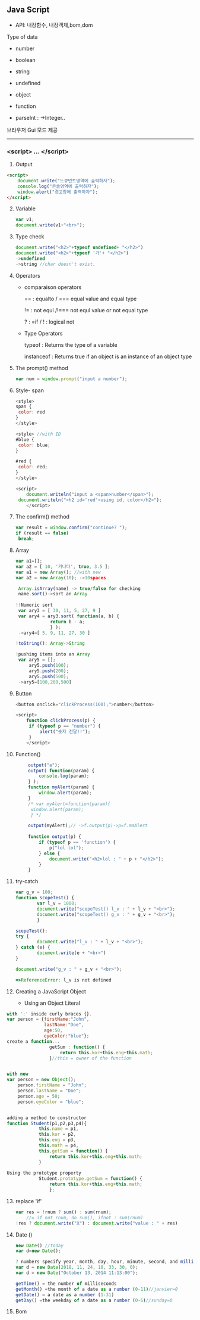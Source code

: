 ## Java Script 

+ API: 내장함수, 내장객체,bom,dom

  

Type of data

+ number
+ boolean
+ string
+ undefined
+ object
+ function

+ parseInt : ->Integer..

브라우저 Gui 모드 제공

------

### <**script> ... </script**>

1. Output

```html
<script>
	document.write("도큐먼트영역에 출력하자");
	console.log("콘솔영역에 출력하자");
	window.alert("경고창에 출력하자");
</script>
```

2. Variable

   ```javascript
   var v1;
   document.write(v1+"<br>");
   ```

3. Type check

   ```javascript
   document.write("<h2>"+typeof undefined+ "</h2>")
   document.write("<h2>"+typeof '가'+ "</h2>")
   ->undefined
   ->string //char doesn't exist.
   ```

4. Operators

   + comparaison operators

     == : equalto / === equal value and equal type

     != : not equl /!=== not equl value or not equal type

     ? : =if / ! : logical not

   + Type Operators

     typeof : Returns the type of a variable

     instanceof : Returns true if an object is an instance of an object type

5. The prompt() method

   ```javascript
   var num = window.prompt("input a number");
   ```

6. Style- span

   ```javascript
   <style>
   span {
   	color: red
   }
   </style>
   
   <style> //with ID
   #blue {
   	color: blue;
   }
   
   #red {
   	color: red;
   }
   </style>
   
   <script>
       document.writeln("input a <span>number</span>");
   	document.writeln("<h2 id='red'>using id, color</h2>");
       </script>
   ```

7. The confirm() method

   ```javascript
   var result = window.confirm("continue? ");
   if (result == false)
   	break;
   ```

8. Array

   ```javascript
   var a1=[];
   var a2 = [ 10, '가나다', true, 3.5 ];
   var a1 = new Array(); //with new
   var a2 = new Array(10); ->10spaces
   
    Array.isArray(name) -> true/false for checking
    name.sort()->sort an Array
    
   !!Numeric sort
   	var ary3 = [ 30, 11, 5, 27, 9 ]
   	var ary4 = ary3.sort( function(a, b) {
   				return b - a;
   				} );
   	->ary4=[ 5, 9, 11, 27, 30 ]
   
   !toString(): Array->String
   
   !pushing items into an Array
   	var ary5 = [];
   		ary5.push(100);
   		ary5.push(200);
   		ary5.push(500);
   	->ary5=[100,200,500]
   ```

9. Button

   ```javascript
   <button onclick="clickProcess(100);">number</button>
   
   <script>
       function clickProcess(p) {
   		if (typeof p == "number") {
   			alert("숫자 전달!!");
   		}
       </script>
   ```

10. Function()

```javascript
		output("a");
		output( function(param) {
			console.log(param);
		} );
		function myAlert(param) {
			window.alert(param);
		} 
		/* var myAlert=function(param){
		 window.alert(param);
		 } */

		output(myAlert);// ->f.output(p)->p=f.maAlert
		
		function output(p) {
			if (typeof p == 'function') {
				p("lol lol");
			} else {
				document.write("<h2>lol : " + p + "</h2>");
			}
		}
```

11. try-catch

    ```javascript
    var g_v = 100;
    function scopeTest() {
    		var l_v = 1000;
    		document.write("scopeTest() l_v : " + l_v + "<br>");
    		document.write("scopeTest() g_v : " + g_v + "<br>");
    		}
    
    scopeTest();
    try {
    		document.write("l_v : " + l_v + "<br>");
    } catch (e) {
    		document.write(e + "<br>")
    }
    
    document.write("g_v : " + g_v + "<br>");
    
    =>ReferenceError: l_v is not defined
    ```

12. Creating a JavaScript Object
    + Using an Object Literal

```javascript
with ':' inside curly braces {}.
var person = {firstName:"John", 
              lastName:"Doe", 
              age:50, 
              eyeColor:"blue"};
create a function...
				getSum : function() {
					return this.kor+this.eng+this.math;
				}//this = owner of the function


with new
var person = new Object();
	person.firstName = "John";
	person.lastName = "Doe";
	person.age = 50;
	person.eyeColor = "blue";


adding a method to constructor
function Student(p1,p2,p3,p4){
			this.name = p1,
			this.kor = p2,
			this.eng = p3,
			this.math = p4,
			this.getSum = function() {
				return this.kor+this.eng+this.math;
			}
    
Using the prototype property
			Student.prototype.getSum = function() {
				return this.kor+this.eng+this.math;
				};
```

13. replace 'if'

    ```javascript
    var res = !rnum ? sum() : sum(rnum);
    	//= if not rnum, do sum(), ifnot : sum(rnum) 
    !res ? document.write("X") : document.write("value : " + res)	
    ```

14. Date ()

    ```javascript
    new Date() //today
    var d=new Date();
    
    7 numbers specify year, month, day, hour, minute, second, and millisecond (in that order):
    var d = new Date(2018, 11, 24, 10, 33, 30, 0);
    var d = new Date("October 13, 2014 11:13:00");
    
    getTime() = the number of milliseconds
    getMonth() =the month of a date as a number (0-11)//janvier=0
    getDate() = a date as a number (1-31)
    getDay() =the weekday of a date as a number (0-6)//sunday=0
    ```

15. Bom

    

